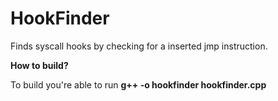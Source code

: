# HookFinder
Finds syscall hooks by checking for a inserted jmp instruction.

**How to build?**

To build you're able to run **g++ -o hookfinder hookfinder.cpp**
